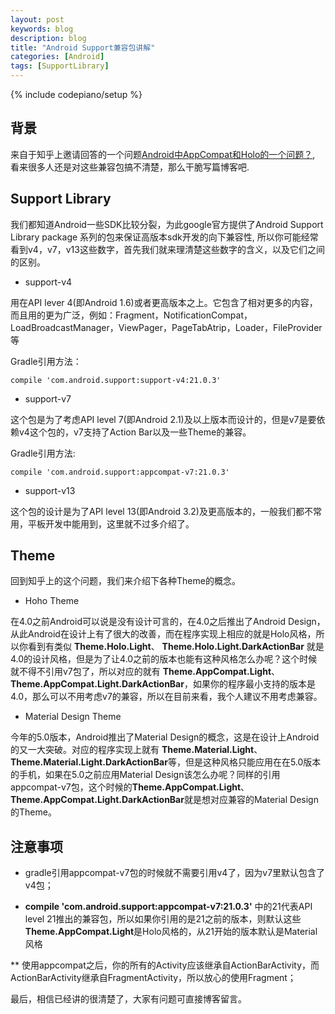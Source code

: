 ```yaml
---
layout: post
keywords: blog
description: blog
title: "Android Support兼容包讲解"
categories: [Android]
tags: [SupportLibrary]
---
```

{% include codepiano/setup %}

## 背景

来自于知乎上邀请回答的一个问题[Android中AppCompat和Holo的一个问题？](http://www.zhihu.com/question/28865999/answer/42375337), 看来很多人还是对这些兼容包搞不清楚，那么干脆写篇博客吧.

## Support Library

我们都知道Android一些SDK比较分裂，为此google官方提供了Android Support Library package 系列的包来保证高版本sdk开发的向下兼容性, 所以你可能经常看到v4，v7，v13这些数字，首先我们就来理清楚这些数字的含义，以及它们之间的区别。

* support-v4

用在API lever 4(即Android 1.6)或者更高版本之上。它包含了相对更多的内容，而且用的更为广泛，例如：Fragment，NotificationCompat，LoadBroadcastManager，ViewPager，PageTabAtrip，Loader，FileProvider 等

Gradle引用方法： 

    compile 'com.android.support:support-v4:21.0.3'

* support-v7

这个包是为了考虑API level 7(即Android 2.1)及以上版本而设计的，但是v7是要依赖v4这个包的，v7支持了Action Bar以及一些Theme的兼容。

Gradle引用方法:

    compile 'com.android.support:appcompat-v7:21.0.3'

* support-v13

这个包的设计是为了API level 13(即Android 3.2)及更高版本的，一般我们都不常用，平板开发中能用到，这里就不过多介绍了。

## Theme

回到知乎上的这个问题，我们来介绍下各种Theme的概念。

* Hoho Theme

在4.0之前Android可以说是没有设计可言的，在4.0之后推出了Android Design，从此Android在设计上有了很大的改善，而在程序实现上相应的就是Holo风格，所以你看到有类似 **Theme.Holo.Light**、 **Theme.Holo.Light.DarkActionBar** 就是4.0的设计风格，但是为了让4.0之前的版本也能有这种风格怎么办呢？这个时候就不得不引用v7包了，所以对应的就有 **Theme.AppCompat.Light**、 **Theme.AppCompat.Light.DarkActionBar**，如果你的程序最小支持的版本是4.0，那么可以不用考虑v7的兼容，所以在目前来看，我个人建议不用考虑兼容。

* Material Design Theme

今年的5.0版本，Android推出了Material Design的概念，这是在设计上Android的又一大突破。对应的程序实现上就有 **Theme.Material.Light**、 **Theme.Material.Light.DarkActionBar**等，但是这种风格只能应用在在5.0版本的手机，如果在5.0之前应用Material Design该怎么办呢？同样的引用appcompat-v7包，这个时候的**Theme.AppCompat.Light**、 **Theme.AppCompat.Light.DarkActionBar**就是想对应兼容的Material Design的Theme。

## 注意事项

* gradle引用appcompat-v7包的时候就不需要引用v4了，因为v7里默认包含了v4包；

* **compile 'com.android.support:appcompat-v7:21.0.3'** 中的21代表API level 21推出的兼容包，所以如果你引用的是21之前的版本，则默认这些**Theme.AppCompat.Light**是Holo风格的，从21开始的版本默认是Material风格

** 使用appcompat之后，你的所有的Activity应该继承自ActionBarActivity，而ActionBarActivity继承自FragmentActivity，所以放心的使用Fragment；


最后，相信已经讲的很清楚了，大家有问题可直接博客留言。